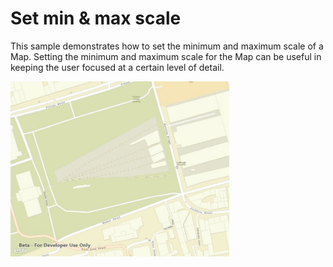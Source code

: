 # Set min & max scale

This sample demonstrates how to set the minimum and maximum scale of a Map. Setting the minimum and maximum scale for the Map can be useful in keeping the user focused at a certain level of detail.

<img src="SetMinMaxScale.jpg" width="350"/>



